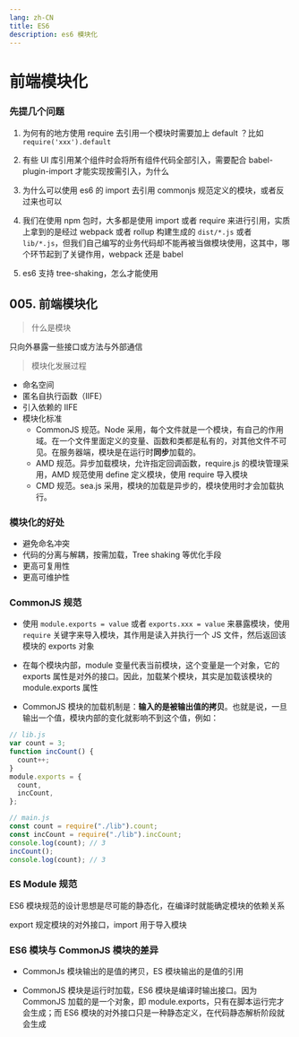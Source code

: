 ```yaml
---
lang: zh-CN
title: ES6
description: es6 模块化
---
```


# 前端模块化

### 先提几个问题

1. 为何有的地方使用 require 去引用一个模块时需要加上 default ？比如 `require('xxx').default`

2. 有些 UI 库引用某个组件时会将所有组件代码全部引入，需要配合 babel-plugin-import 才能实现按需引入，为什么

3. 为什么可以使用 es6 的 import 去引用 commonjs 规范定义的模块，或者反过来也可以

4. 我们在使用 npm 包时，大多都是使用 import 或者 require 来进行引用，实质上拿到的是经过 webpack 或者 rollup 构建生成的 `dist/*.js` 或者 `lib/*.js`，但我们自己编写的业务代码却不能再被当做模块使用，这其中，哪个环节起到了关键作用，webpack 还是 babel

5. es6 支持 tree-shaking，怎么才能使用

## 005. 前端模块化

> 什么是模块

只向外暴露一些接口或方法与外部通信

> 模块化发展过程

- 命名空间
- 匿名自执行函数（IIFE）
- 引入依赖的 IIFE
- 模块化标准
  - CommonJS 规范。Node 采用，每个文件就是一个模块，有自己的作用域。在一个文件里面定义的变量、函数和类都是私有的，对其他文件不可见。在服务器端，模块是在运行时**同步**加载的。
  - AMD 规范。异步加载模块，允许指定回调函数，require.js 的模块管理采用，AMD 规范使用 define 定义模块，使用 require 导入模块
  - CMD 规范。sea.js 采用，模块的加载是异步的，模块使用时才会加载执行。

### 模块化的好处

- 避免命名冲突
- 代码的分离与解耦，按需加载，Tree shaking 等优化手段
- 更高可复用性
- 更高可维护性

### CommonJS 规范

- 使用 `module.exports = value` 或者 `exports.xxx = value` 来暴露模块，使用 `require` 关键字来导入模块，其作用是读入并执行一个 JS 文件，然后返回该模块的 exports 对象

- 在每个模块内部，module 变量代表当前模块，这个变量是一个对象，它的 exports 属性是对外的接口。因此，加载某个模块，其实是加载该模块的 module.exports 属性

- CommonJS 模块的加载机制是：**输入的是被输出值的拷贝**。也就是说，一旦输出一个值，模块内部的变化就影响不到这个值，例如：

```js
// lib.js
var count = 3;
function incCount() {
  count++;
}
module.exports = {
  count,
  incCount,
};

// main.js
const count = require("./lib").count;
const incCount = require("./lib").incCount;
console.log(count); // 3
incCount();
console.log(count); // 3
```

### ES Module 规范

ES6 模块规范的设计思想是尽可能的静态化，在编译时就能确定模块的依赖关系

export 规定模块的对外接口，import 用于导入模块

### ES6 模块与 CommonJS 模块的差异

- CommonJs 模块输出的是值的拷贝，ES 模块输出的是值的引用

- CommonJS 模块是运行时加载，ES6 模块是编译时输出接口。因为 CommonJS 加载的是一个对象，即 module.exports，只有在脚本运行完才会生成；而 ES6 模块的对外接口只是一种静态定义，在代码静态解析阶段就会生成
